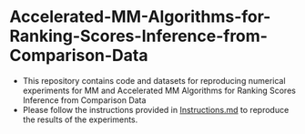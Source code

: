 # Accelerated-MM-Algorithms-for-Ranking-Scores-Inference-from-Comparison-Data
* This repository contains code and datasets for reproducing numerical experiments for MM and Accelerated MM Algorithms for Ranking Scores Inference from Comparison Data
* Please follow the instructions provided in [Instructions.md]() to reproduce the results of the experiments.

